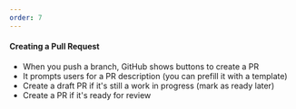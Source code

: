 ```yaml
---
order: 7
---
```


#### Creating a Pull Request

- When you push a branch, GitHub shows buttons to create a PR
- It prompts users for a PR description (you can prefill it with a template)
- Create a draft PR if it's still a work in progress (mark as ready later)
- Create a PR if it's ready for review
